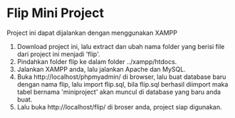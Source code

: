 # Flip Mini Project

Project ini dapat dijalankan dengan menggunakan XAMPP
1. Download project ini, lalu extract dan ubah nama folder yang berisi file dari project ini menjadi 'flip'. 
2. Pindahkan folder flip ke dalam folder ../xampp/htdocs.
3. Jalankan XAMPP anda, lalu jalankan Apache dan MySQL. 
4. Buka http://localhost/phpmyadmin/ di browser, lalu buat database baru dengan nama flip, lalu import flip.sql,
   bila flip.sql berhasil diimport maka tabel bernama 'miniproject' akan muncul di database yang baru anda buat.
5. Lalu buka http://localhost/flip/ di broser anda, project siap digunakan. 
